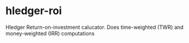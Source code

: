 # hledger-roi
Hledger Return-on-investment calucator. Does time-weighted (TWR) and money-weighted (IRR) computations
